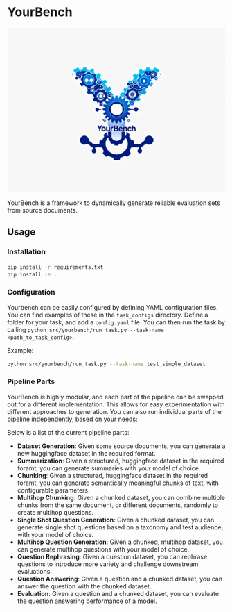 # YourBench

![YourBench Logo](static/images/yourbench.jpg)

YourBench is a framework to dynamically generate reliable evaluation sets from source documents.

## Usage

### Installation

```bash
pip install -r requirements.txt
pip install -e .
```

### Configuration

Yourbench can be easily configured by defining YAML configuration files. You can find examples of these in the `task_configs` directory. Define a folder for your task, and add a `config.yaml` file. You can then run the task by calling `python src/yourbench/run_task.py --task-name <path_to_task_config>`.

Example:

```bash
python src/yourbench/run_task.py --task-name test_simple_dataset
```

### Pipeline Parts

YourBench is highly modular, and each part of the pipeline can be swapped out for a different implementation. This allows for easy experimentation with different approaches to generation. You can also run individual parts of the pipeline independently, based on your needs:

Below is a list of the current pipeline parts:

- **Dataset Generation**: Given some source documents, you can generate a new huggingface dataset in the required format.
- **Summarization**: Given a structured, huggingface dataset in the required foramt, you can generate summaries with your model of choice.
- **Chunking**: Given a structured, huggingface dataset in the required foramt, you can generate semantically meaningful chunks of text, with configurable parameters.
- **Multihop Chunking**: Given a chunked dataset, you can combine multiple chunks from the same document, or different documents, randomly to create multihop questions.
- **Single Shot Question Generation**: Given a chunked dataset, you can generate single shot questions based on a taxonomy and test audience, with your model of choice. 
- **Multihop Question Generation**: Given a chunked, multihop dataset, you can generate multihop questions with your model of choice.
- **Question Rephrasing**: Given a question dataset, you can rephrase questions to introduce more variety and challenge downstream evaluations.
- **Question Answering**: Given a question and a chunked dataset, you can answer the question with the chunked dataset.
- **Evaluation**: Given a question  and a chunked dataset, you can evaluate the question answering performance of a model.